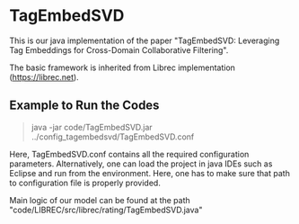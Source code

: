 # TagEmbedSVD

This is our java implementation of the paper "TagEmbedSVD: Leveraging Tag Embeddings for Cross-Domain Collaborative Filtering".

The basic framework is inherited from Librec implementation (https://librec.net). 

## Example to Run the Codes

> java -jar code/TagEmbedSVD.jar ../config_tagembedsvd/TagEmbedSVD.conf

Here, TagEmbedSVD.conf contains all the required configuration parameters. Alternatively, one can load the project in java IDEs such as Eclipse and run from the environment. Here, one has to make sure that path to configuration file is properly provided.

Main logic of our model can be found at the path "code/LIBREC/src/librec/rating/TagEmbedSVD.java"
